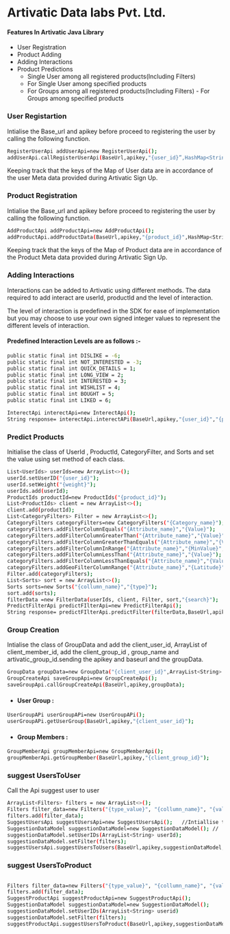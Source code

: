 #    Artivatic Data labs Pvt. Ltd.



#### Features In Artivatic Java Library

- User Registration
- Product Adding
- Adding Interactions
- Product Predictions
   - Single User among all registered products(Including Filters)
    - For Single User among specified products
     - For Groups among all registered products(Including Filters)
      - For Groups among specified products

###  User Registartion
Intialise the Base_url and apikey before proceed to registering the user by calling the following function.



```sh
RegisterUserApi addUserApi=new RegisterUserApi(); 
addUserApi.callRegisterUserApi(BaseUrl,apikey,"{user_id}”,HashMap<String,Object>value); 

```
Keeping track that the keys of the Map of User data are in accordance of the user Meta data provided during Artivatic Sign Up.

### Product Registration
Intialise the Base_url and apikey before proceed to registering the user by calling the following function. 
```sh
AddProductApi addProductApi=new AddProductApi();
addProductApi.addProductData(BaseUrl,apikey,"{product_id}",HashMap<String,Object>value);
```
Keeping track that the keys of the Map of Product data are in accordance of the Product Meta data provided during Artivatic Sign Up.
### Adding Interactions

Interactions can be added to Artivatic using different methods. The data required to add interact are userId, productId and the level of interaction.

The level of interaction is predefined in the SDK for ease of implementation but you may choose to use your own signed integer values to represent the different levels of interaction.
#### Predefined Interaction Levels are as follows :- 

```sh
public static final int DISLIKE = -6;
public static final int NOT_INTERESTED = -3;
public static final int QUICK_DETAILS = 1;
public static final int LONG_VIEW = 2;
public static final int INTERESTED = 3;
public static final int WISHLIST = 4;
public static final int BOUGHT = 5;
public static final int LIKED = 6;
```
```sh
InterectApi interectApi=new InterectApi();
String response= interectApi.interectAPi(BaseUrl,apikey,"{user_id}","{product_id}",{interaction_level});
```
### Predict Products

Initialise the class of UserId , ProductId, CategoryFilter, and Sorts and set the value using set method of each class.
 
```sh
List<UserIds> userIds=new ArrayList<>();
userId.setUserID("{user_id}");
userId.setWeight("{weight}");
userIds.add(userId);
ProductIds productId=new ProductIds("{product_id}");
List<ProductIds> client = new ArrayList<>();
client.add(productId);
List<CategoryFilters> Filter = new ArrayList<>();
CategoryFilters categoryFilters=new CategoryFilters("{Category_name}");
categoryFilters.addFilterColumnEquals("{Attribute_name}","{Value}");
categoryFilters.addFilterColumnGreaterThan("{Attribute_name}","{Value}") 
categoryFilters.addFilterColumnGreaterThanEquals("{Attribute_name}","{Value}");
categoryFilters.addFilterColumnInRange("{Attribute_name}","{MinValue}","{MaxValue}");
categoryFilters.addFilterColumnLessThan("{Attribute_name}","{Value}");
categoryFilters.addFilterColumnLessThanEquals("{Attribute_name}","{Value}");
categoryFilters.addGeoFilterColumnRange("{Attribute_name}","{Latitude}","{Longitude}","{Radius}");
Filter.add(categoryFilters);
List<Sorts> sort = new ArrayList<>();
Sorts sorts=new Sorts("{collumn_name}","{type}");
sort.add(sorts);
filterData =new FilterData(userIds, client, Filter, sort,"{search}");
PredictFilterApi predictFIlterApi=new PredictFilterApi();
String response= predictFIlterApi.predictFilter(filterData,BaseUrl,apikey);
```

### Group Creation
Intialise the class of GroupData and add the client_user_id, ArrayList of client_member_id, add the client_group_id , group_name and artivatic_group_id.sending the apikey and baseurl and the groupData.

```sh
GroupData groupData=new GroupData("{client_user_id}",ArrayList<String> client_member_id,"{client_group_id}","{group_name}","{av_group_id}"); 
GroupCreateApi saveGroupApi=new GroupCreateApi();
saveGroupApi.callGroupCreateApi(BaseUrl,apikey,groupData);
```
- #### User Group :
```sh
UserGroupAPi userGroupAPi=new UserGroupAPi();
userGroupAPi.getUserGroup(BaseUrl,apikey,"{client_user_id}"); 
```
- #### Group Members :
```sh
GroupMemberApi groupMemberApi=new GroupMemberApi();    
groupMemberApi.getGroupMember(BaseUrl,apikey,"{client_group_id}");
```
### suggest UsersToUser
Call the Api suggest user to user
```sh
ArrayList<Filters> filters = new ArrayList<>();
Filters filter_data=new Filters("{type_value}", "{collumn_name}", "{value}");
filters.add(filter_data);
SuggestUsersApi suggestUsersApi=new SuggestUsersApi();   //Intiallise the class
SuggestionDataModel suggestionDataModel=new SuggestionDataModel(); //
suggestionDataModel.setUserIDs(ArrayList<String> userId); 
suggestionDataModel.setFilter(filters);
suggestUsersApi.suggestUsersToUsers(BaseUrl,apikey,suggestionDataModel,"{userid}");
```
### suggest UsersToProduct

```sh

Filters filter_data=new Filters("{type_value}", "{collumn_name}", "{value}");
filters.add(filter_data);
SuggestProductApi suggestProductApi=new SuggestProductApi();
SuggestionDataModel suggestionDataModel=new SuggestionDataModel();
suggestionDataModel.setUserIDs(ArrayList<String> userid)
suggestionDataModel.setFilter(filters);
suggestProductApi.suggestUsersToProduct(BaseUrl,apikey,suggestionDataModel,"{ProductId}");
```
